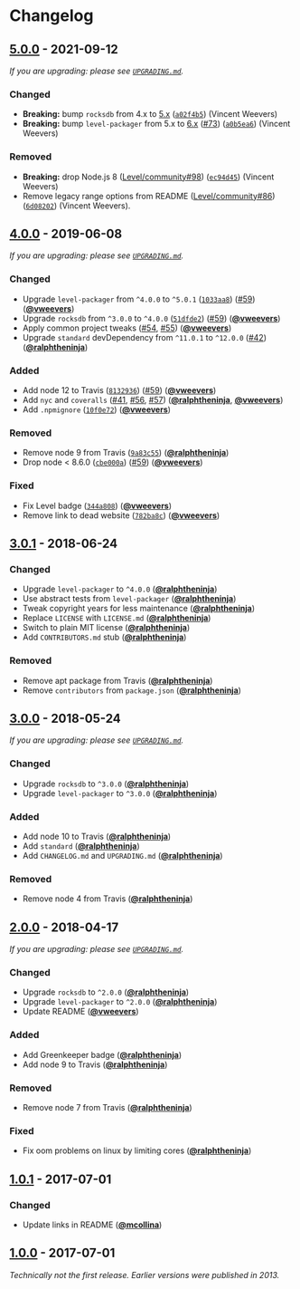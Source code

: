 # Changelog

## [5.0.0] - 2021-09-12

_If you are upgrading: please see [`UPGRADING.md`](UPGRADING.md)._

### Changed

- **Breaking:** bump `rocksdb` from 4.x to [5.x](https://github.com/Level/rocksdb/releases/tag/v5.0.0) ([`a02f4b5`](https://github.com/Level/level-rocksdb/commit/a02f4b5)) (Vincent Weevers)
- **Breaking:** bump `level-packager` from 5.x to [6.x](https://github.com/Level/packager/releases/tag/v6.0.0) ([#73](https://github.com/Level/level-rocksdb/issues/73)) ([`a0b5ea6`](https://github.com/Level/level-rocksdb/commit/a0b5ea6)) (Vincent Weevers)

### Removed

- **Breaking:** drop Node.js 8 ([Level/community#98](https://github.com/Level/community/issues/98)) ([`ec94d45`](https://github.com/Level/level-rocksdb/commit/ec94d45)) (Vincent Weevers)
- Remove legacy range options from README ([Level/community#86](https://github.com/Level/community/issues/86)) ([`6d08202`](https://github.com/Level/level-rocksdb/commit/6d08202)) (Vincent Weevers).

## [4.0.0] - 2019-06-08

_If you are upgrading: please see [`UPGRADING.md`](UPGRADING.md)._

### Changed

- Upgrade `level-packager` from `^4.0.0` to `^5.0.1` ([`1033aa8`](https://github.com/Level/level-rocksdb/commit/1033aa8)) ([#59](https://github.com/Level/level-rocksdb/issues/59)) ([**@vweevers**](https://github.com/vweevers))
- Upgrade `rocksdb` from `^3.0.0` to `^4.0.0` ([`51dfde2`](https://github.com/Level/level-rocksdb/commit/51dfde2)) ([#59](https://github.com/Level/level-rocksdb/issues/59)) ([**@vweevers**](https://github.com/vweevers))
- Apply common project tweaks ([#54](https://github.com/Level/level-rocksdb/issues/54), [#55](https://github.com/Level/level-rocksdb/issues/55)) ([**@vweevers**](https://github.com/vweevers))
- Upgrade `standard` devDependency from `^11.0.1` to `^12.0.0` ([#42](https://github.com/Level/level-rocksdb/issues/42)) ([**@ralphtheninja**](https://github.com/ralphtheninja))

### Added

- Add node 12 to Travis ([`8132936`](https://github.com/Level/level-rocksdb/commit/8132936)) ([#59](https://github.com/Level/level-rocksdb/issues/59)) ([**@vweevers**](https://github.com/vweevers))
- Add `nyc` and `coveralls` ([#41](https://github.com/Level/level-rocksdb/issues/41), [#56](https://github.com/Level/level-rocksdb/issues/56), [#57](https://github.com/Level/level-rocksdb/issues/57)) ([**@ralphtheninja**](https://github.com/ralphtheninja), [**@vweevers**](https://github.com/vweevers))
- Add `.npmignore` ([`10f0e72`](https://github.com/Level/level-rocksdb/commit/10f0e72)) ([**@vweevers**](https://github.com/vweevers))

### Removed

- Remove node 9 from Travis ([`9a83c55`](https://github.com/Level/level-rocksdb/commit/9a83c55)) ([**@ralphtheninja**](https://github.com/ralphtheninja))
- Drop node &lt; 8.6.0 ([`cbe000a`](https://github.com/Level/level-rocksdb/commit/cbe000a)) ([#59](https://github.com/Level/level-rocksdb/issues/59)) ([**@vweevers**](https://github.com/vweevers))

### Fixed

- Fix Level badge ([`344a808`](https://github.com/Level/level-rocksdb/commit/344a808)) ([**@vweevers**](https://github.com/vweevers))
- Remove link to dead website ([`782ba8c`](https://github.com/Level/level-rocksdb/commit/782ba8c)) ([**@vweevers**](https://github.com/vweevers))

## [3.0.1] - 2018-06-24

### Changed

- Upgrade `level-packager` to `^4.0.0` ([**@ralphtheninja**](https://github.com/ralphtheninja))
- Use abstract tests from `level-packager` ([**@ralphtheninja**](https://github.com/ralphtheninja))
- Tweak copyright years for less maintenance ([**@ralphtheninja**](https://github.com/ralphtheninja))
- Replace `LICENSE` with `LICENSE.md` ([**@ralphtheninja**](https://github.com/ralphtheninja))
- Switch to plain MIT license ([**@ralphtheninja**](https://github.com/ralphtheninja))
- Add `CONTRIBUTORS.md` stub ([**@ralphtheninja**](https://github.com/ralphtheninja))

### Removed

- Remove apt package from Travis ([**@ralphtheninja**](https://github.com/ralphtheninja))
- Remove `contributors` from `package.json` ([**@ralphtheninja**](https://github.com/ralphtheninja))

## [3.0.0] - 2018-05-24

_If you are upgrading: please see [`UPGRADING.md`](UPGRADING.md)._

### Changed

- Upgrade `rocksdb` to `^3.0.0` ([**@ralphtheninja**](https://github.com/ralphtheninja))
- Upgrade `level-packager` to `^3.0.0` ([**@ralphtheninja**](https://github.com/ralphtheninja))

### Added

- Add node 10 to Travis ([**@ralphtheninja**](https://github.com/ralphtheninja))
- Add `standard` ([**@ralphtheninja**](https://github.com/ralphtheninja))
- Add `CHANGELOG.md` and `UPGRADING.md` ([**@ralphtheninja**](https://github.com/ralphtheninja))

### Removed

- Remove node 4 from Travis ([**@ralphtheninja**](https://github.com/ralphtheninja))

## [2.0.0] - 2018-04-17

_If you are upgrading: please see [`UPGRADING.md`](UPGRADING.md)._

### Changed

- Upgrade `rocksdb` to `^2.0.0` ([**@ralphtheninja**](https://github.com/ralphtheninja))
- Upgrade `level-packager` to `^2.0.0` ([**@ralphtheninja**](https://github.com/ralphtheninja))
- Update README ([**@vweevers**](https://github.com/vweevers))

### Added

- Add Greenkeeper badge ([**@ralphtheninja**](https://github.com/ralphtheninja))
- Add node 9 to Travis ([**@ralphtheninja**](https://github.com/ralphtheninja))

### Removed

- Remove node 7 from Travis ([**@ralphtheninja**](https://github.com/ralphtheninja))

### Fixed

- Fix oom problems on linux by limiting cores ([**@ralphtheninja**](https://github.com/ralphtheninja))

## [1.0.1] - 2017-07-01

### Changed

- Update links in README ([**@mcollina**](https://github.com/mcollina))

## [1.0.0] - 2017-07-01

_Technically not the first release. Earlier versions were published in 2013._

[5.0.0]: https://github.com/Level/level-rocksdb/releases/tag/v5.0.0

[4.0.0]: https://github.com/Level/level-rocksdb/releases/tag/v4.0.0

[3.0.1]: https://github.com/Level/level-rocksdb/releases/tag/v3.0.1

[3.0.0]: https://github.com/Level/level-rocksdb/releases/tag/v3.0.0

[2.0.0]: https://github.com/Level/level-rocksdb/releases/tag/v2.0.0

[1.0.1]: https://github.com/Level/level-rocksdb/releases/tag/v1.0.1

[1.0.0]: https://github.com/Level/level-rocksdb/releases/tag/v1.0.0
